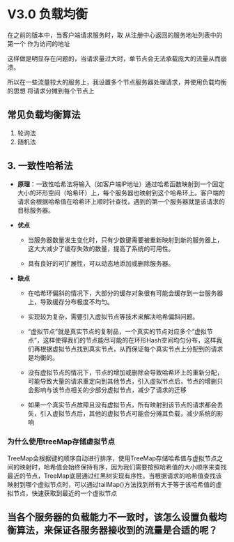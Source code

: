 # V3.0 负载均衡
在之前的版本中，当客户端请求服务时，取 从注册中心返回的服务地址列表中的第一个 作为访问的地址

这样做是明显存在问题的，当请求量过大时，单节点会无法承载庞大的流量从而崩溃。

所以在一些流量较大的服务上，我设置多个节点服务器处理请求，并使用负载均衡的思想 将请求分摊到每个节点上

## 常见负载均衡算法
1. 轮询法
2. 随机法
## 3. 一致性哈希法
 -   **原理**：一致性哈希法将输入（如客户端IP地址）通过哈希函数映射到一个固定大小的环形空间（哈希环）上，每个服务器也映射到这个哈希环上。客户端的请求会根据哈希值在哈希环上顺时针查找，遇到的第一个服务器就是该请求的目标服务器。
    

-   **优点**
    
    -   当服务器数量发生变化时，只有少数键需要被重新映射到新的服务器上，这大大减少了缓存失效的数量，提高了系统的可用性。
        
    
    -   具有良好的可扩展性，可以动态地添加或删除服务器。
        
    

-   **缺点**
    
    -   在哈希环偏斜的情况下，大部分的缓存对象很有可能会缓存到一台服务器上，导致缓存分布极度不均匀。
        
    
    -   实现较为复杂，需要引入虚拟节点等技术来解决哈希偏斜问题。
    - “虚拟节点”就是真实节点的复制品，一个真实的节点对应多个“虚拟节点”，这样使得我们的节点能尽可能的在环形Hash空间均匀分布，这样我们再根据虚拟节点找到真实节点，从而保证每个真实节点上分配到的请求是均衡的。

	- 没有虚拟节点的情况下，节点的增加或删除会导致哈希环上的重新分配，可能导致大量的请求重定向到其他节点，引入虚拟节点后，节点的增删只会影响与该节点相关的少部分虚拟节点，减少了请求的迁移
	- 如果一个真实节点故障且没有虚拟节点，所有映射到该节点的请求都会丢失，引入虚拟节点后，其他的虚拟节点可能会分摊其负载，减少系统的影响

### 为什么使用treeMap存储虚拟节点
TreeMap会根据键的顺序自动进行排序，使用TreeMap存储哈希值与虚拟节点之间的映射时，哈希值会始终保持有序，因为我们需要按照哈希值的大小顺序来查找最近的节点，TreeMap底层通过红黑树实现有序性。当根据请求的哈希值查找该映射到哪个虚拟节点时，可以通过tailMap()方法找到所有大于等于该哈希值的虚拟节点，快速获取到最近的一个虚拟节点

## 当各个服务器的负载能力不一致时，该怎么设置负载均衡算法，来保证各服务器接收到的流量是合适的呢？
<!--stackedit_data:
eyJoaXN0b3J5IjpbLTEwMjk3OTczMTUsMzE0NzE5MDI0LDIxMD
YxMzYxNDgsLTQ0OTU3MTg1MiwtMjA4ODc0NjYxMl19
-->